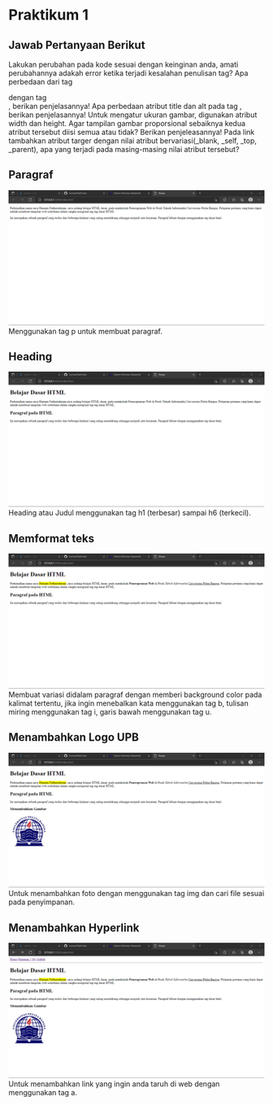 # Praktikum 1

## Jawab Pertanyaan Berikut
Lakukan perubahan pada kode sesuai dengan keinginan anda, amati perubahannya adakah error ketika terjadi kesalahan penulisan tag?
Apa perbedaan dari tag <p> dengan tag <br>, berikan penjelasannya!
Apa perbedaan atribut title dan alt pada tag , berikan penjelasannya!
Untuk mengatur ukuran gambar, digunakan atribut width dan height. Agar tampilan gambar proporsional sebaiknya kedua atribut tersebut diisi semua atau tidak? Berikan penjeleasannya!
Pada link tambahkan atribut targer dengan nilai atribut bervariasi(_blank, _self, _top, _parent), apa yang terjadi pada masing-masing nilai atribut tersebut?

## Paragraf
![paragraf](SS/paragraf.png) 
Menggunakan tag p untuk membuat paragraf.

## Heading
![heading](SS/heading.png)
Heading atau Judul menggunakan tag h1 (terbesar) sampai h6 (terkecil).

## Memformat teks
![format_teks](SS/formatteks.png)
Membuat variasi didalam paragraf dengan memberi background color pada kalimat tertentu, jika ingin menebalkan kata menggunakan tag b, tulisan miring menggunakan tag i, garis bawah menggunakan tag u.

## Menambahkan Logo UPB
![LogoUPB](SS/menambahkanLogoUPB.png)
Untuk menambahkan foto dengan menggunakan tag img dan cari file sesuai pada penyimpanan. 

## Menambahkan Hyperlink
![Hyperlink](SS/hyperlink.png)
Untuk menambahkan link yang ingin anda taruh di web dengan menggunakan tag a. 